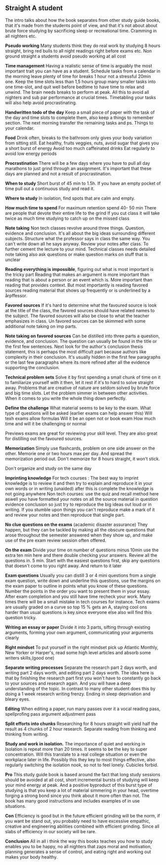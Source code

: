 ## Straight A student
 
The intro talks about how the book separates from other study guide books, that it's made from the students point of view, and that it's not about about brute force studying by sacrificing sleep or recreational time. Cramming in all nighters etc.
 
**Pseudo working**
Many students think they do real work by studying 8 hours straight, bring red bulls to all night readings right before exams etc. Non ground straight a students avoid pseudo working at all cost
 
**Time management**
Having a realistic sense of time is arguably the most important trait you can have as a student. Schedule tasks from a calendar in the morning leave plenty of time for breaks 1 hour not a stressful 20min one. Keep the time slots less than 1,5 hours group many smaller tasks into one time-slot, and quit well before bedtime to have time to relax and unwind. The brain needs breaks to perform at peak. All this to avoid all nighters and sub par performance at crucial times. Timetabling your tasks will also help avoid procrastinating.
 
**Handwritten todo of the day**
Keep a small piece of paper with the task of the day and time slots to complete them, also keep a things to remember section. The next morning transfer the remaining tasks and ps. Things to your calendar.
 
**Food**
Drink often, breaks to the bathroom only gives your body variation from sitting still.
Eat healthy, fruits veggies, nuts, avoid sugar that gives you a short burst of energy
Avoid too much caffeinated drinks
Eat regularly to avoid low energy periods
 
**Procrastination**
There will be a few days where you have to pull all day marathons to just grind through an assignment. It's important that these days are planned and not a result of procrastination.
 
**When to study**
Short burst of 45 min  to 1.5h. If you have an empty pocket of time pull out a continuous study and read it.
 
**Where to study**
In isolation, find spots that are calm and empty.
 
**How much time to spend**
For maximum retention spend 40- 50 min
There are people that devote their entire life to the grind
If you cut class it will take twice as much time studying to catch up on the missed class
 
**Note taking**
Non tech classes revolve around three things. Question, evidence and conclusion. It's all about the big ideas surrounding different subjects.
Structure what the professor says in class the same way. You can't write down all he says anyway. Review your notes after class. To further cement the lecture to your mind.
Technical classes needs detailed note taking also ask questions or make question marks on stuff that is unclear
 
**Reading everything is impossible**, figuring out what is most important is the tricky part
Reading that makes an argument is more important than reading that is about a person or an event which is. More important than reading that provides context.
But most importantly is reading favored sources reading material that shows up frequently or is underlined by a årpffessor.
 
**Favored sources**
If it's hard to determine what the favoured source is look at the title of the class, the favored sources should have related names to the subject. The favored sources will also be close to what the teacher emphasizes in class. Un favored sources can be skimmed with some additional note taking on imp parts.
 
**Note taking on favored sources**
Can be distilled into three parts a question, evidence, and conclusion. The question can usually be found in the title or the first few sentences. Next look for the author's conclusion thesis statement, this is perhaps the most difficult part because authors like complexity in their conclusion. It's usually hidden in the first few paragraphs or the last few paragraphs where its more refined after all the evidence supporting the conclusion.
 
**Technical problem sets**
Solve it by first spending a small chunk of time on it to familiarize yourself with it then, let it rest if it's to hard to solve straight away. Problems that are creative of nature are seldom solved by brute force and big time slots. Let the problem simmer in between other activities. When it comes to you write the whole thing down perfectly. 
 
**Define the challenge**
What material seems to be key to the exam.
What type of questions will be asked (earlier exams can help answer this)
Will texh exams allow formulas
Will it be an open not or book exam
How much time and will it be challenging or normal
 
Previews exams are great for reviewing your skill level. They are also great for distilling out the favoured sources.
 
**Memorization**
Simply use flashcards, problem on one side answer on the other. Memorie one or two hours max per day. And spread the memorization period out. Don't memorize for  8 hours straight, it won't stick.
 
Don't organize and study on the same day
 
**Imprinting knowledge**
For tech courses : The best way to imprint knowledge is to review it and then try to explain and reproduce it in your own words or in writing (unaided) after this is complete the knowledge is not going anywhere
Non tech courses: use the quiz and recall method here aswell you have formatted your notes on all the source material in question evidence conclusion so just try to reproduce the big ideas out loud or in writing. If you stumble upon things you can't reproduce make a mark of it and review your notes and then reproduce that single part. 
 
**No clue questions on the exams** (academic disaster assurance)
They happen, but they can be tackled by making all the obscure questions that arose throughout the semester answered when they show up, and make use of the pre exam review session often offered. 
 
 
**On the exam**
Divide your time on number of questions minus 10min use the extra ten min here and there double checking your answers. Review all the questions in. 5 min. Start with the easiest questions first, skip any questions that doesn't come to you right away. And return to it later
 
**Exam questions**
Usually you can distill 3 or 4 mini questions from a single exam question, write down and underline this questions, use the margins on the exam paper to outline in points what you know of these questions. Number the points in the order you want to present them in your essay. After exam completion and you still have time recheck your work. Many times there will be a small mistake in tech courses for instance. Tech exams are usually graded on a curve so top 15 % gets an A, staying cool ons harder than usual questions is key.since everyone else also will find this question tricky.
 
**Writing an essay or paper**
Divide it into 3 parts, sifting through existing arguments, forming your own argument, communicating your arguments clearly
 
**Right mindset**
To put yourself in the right mindset pick up Atlantic Monthly, New Yorker or Harper's, read some high level articles and absorb some writers skills,(good one)
 
**Separate writing processes**
Separate the research part 2 days worth, and writing part 2 days worth, and editing part 2 days worth. The idea here is that by finishing the research part first you won't have to constantly go back to your sources and research again. And you will have a deep understanding of the topic. In contrast to many other student does this by doing a 1 week research writing frenzy. Ending in sleep deprivation and bleary eyes.
 
**Editing**
When editing a paper, run many passes over it a vocal reading pass, spellprofing pass argument adjustment pass
 
**Split efforts into chunks**
Researching for 8 hours straight will yield half the result as 4 chunks of 2 hour research. Separate reading from thinking and thinking from writing.
 
**Study and work in isolation.**
The importance of quiet and working in Isolation is repeat more than 20 times.
It seems to be the key to super concentration. Will this translate to a real college situation or even the workplace later in life. Possibly this they key to most things effective, also regularly switching the isolation nook, so not to feel lonely. Cubicles forbid.
 
**Pro**
This study guide book is based around the fact that long study sessions should be avoided at all cost, short incremental bursts of studying will keep your mind energy at peak. And a positive byproduct of this burst type of studying is that you keep a lot of material simmering in your head, overtime forging a strong bond since you think about it more often than not. The book has many good instructions and includes examples of in use situations.
 
**Con**
Efficiency is good but in the future efficient grinding will be the norm, if you want be stand out, you probably need to have excessive empathic, creative and engineering abilities combined with efficient grinding. Since all slabs of efficiency  in our society will be rare.
 
**Conclusion**
All in all i think the way this books teaches you how to study enables you to be happy, no all nighters that zaps moral and motivation, planning generates a sense of control, and eating right and working out makes your body healthy.
